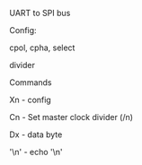 UART to SPI bus

Config:

cpol, cpha, select

divider

Commands

Xn - config

Cn - Set master clock divider (/n)

Dx - data byte

'\n' - echo '\n'
